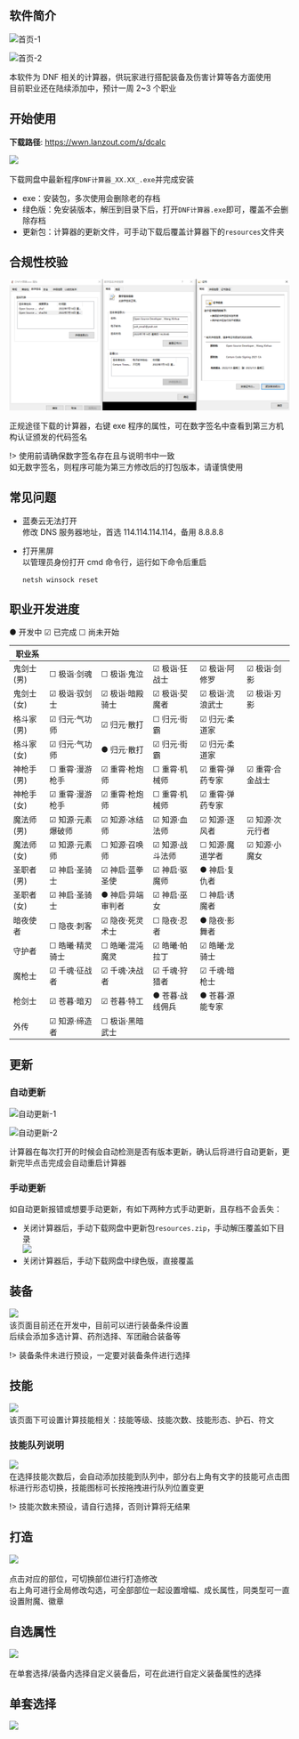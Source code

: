 ## 软件简介

![首页-1](img/20220630125741.png)

![首页-2](img/20220630125920.png)

本软件为 DNF 相关的计算器，供玩家进行搭配装备及伤害计算等各方面使用</br> 目前职业还在陆续添加中，预计一周 2~3 个职业

## 开始使用

<strong>下载路径</strong>: https://wwn.lanzout.com/s/dcalc<br>

![](img/20220630130403.png)</br>

下载网盘中最新程序`DNF计算器_XX.XX_.exe`并完成安装</br>

- exe：安装包，多次使用会删除老的存档
- 绿色版：免安装版本，解压到目录下后，打开`DNF计算器.exe`即可，覆盖不会删除存档
- 更新包：计算器的更新文件，可手动下载后覆盖计算器下的`resources`文件夹

## 合规性校验

![](img/20220811165450.png)

正规途径下载的计算器，右键 exe 程序的属性，可在数字签名中查看到第三方机构认证颁发的代码签名

!> 使用前请确保数字签名存在且与说明书中一致<br>如无数字签名，则程序可能为第三方修改后的打包版本，请谨慎使用<br>

## 常见问题

- 蓝奏云无法打开<br> 修改 DNS 服务器地址，首选 114.114.114.114，备用 8.8.8.8<br>

- 打开黑屏<br> 以管理员身份打开 cmd 命令行，运行如下命令后重启
  ```
  netsh winsock reset
  ```

## 职业开发进度

● 开发中 ☑ 已完成 ☐ 尚未开始

| 职业系     |                   |                   |                 |                 |                 |
| ---------- | ----------------- | ----------------- | --------------- | --------------- | --------------- |
| 鬼剑士(男) | ☐ 极诣·剑魂       | ☐ 极诣·鬼泣       | ☑ 极诣·狂战士   | ☑ 极诣·阿修罗   | ☑ 极诣·剑影     |
| 鬼剑士(女) | ☑ 极诣·驭剑士     | ☑ 极诣·暗殿骑士   | ☑ 极诣·契魔者   | ☑ 极诣·流浪武士 | ☑ 极诣·刃影     |
| 格斗家(男) | ☑ 归元·气功师     | ☑ 归元·散打       | ☐ 归元·街霸     | ☑ 归元·柔道家   |                 |
| 格斗家(女) | ☑ 归元·气功师     | ● 归元·散打       | ☑ 归元·街霸     | ☑ 归元·柔道家   |                 |
| 神枪手(男) | ☐ 重霄·漫游枪手   | ☑ 重霄·枪炮师     | ☐ 重霄·机械师   | ☑ 重霄·弹药专家 | ☑ 重霄·合金战士 |
| 神枪手(女) | ☑ 重霄·漫游枪手   | ☑ 重霄·枪炮师     | ☐ 重霄·机械师   | ☑ 重霄·弹药专家 |                 |
| 魔法师(男) | ☑ 知源·元素爆破师 | ☑ 知源·冰结师     | ☑ 知源·血法师   | ☑ 知源·逐风者   | ☑ 知源·次元行者 |
| 魔法师(女) | ☑ 知源·元素师     | ☐ 知源·召唤师     | ☑ 知源·战斗法师 | ☐ 知源·魔道学者 | ☑ 知源·小魔女   |
| 圣职者(男) | ☑ 神启·圣骑士     | ☑ 神启·蓝拳圣使   | ☑ 神启·驱魔师   | ● 神启·复仇者   |                 |
| 圣职者(女) | ☑ 神启·圣骑士     | ● 神启·异端审判者 | ☑ 神启·巫女     | ☐ 神启·诱魔者   |                 |
| 暗夜使者   | ☐ 隐夜·刺客       | ☑ 隐夜·死灵术士   | ☐ 隐夜·忍者     | ● 隐夜·影舞者   |                 |
| 守护者     | ☐ 皓曦·精灵骑士   | ☐ 皓曦·混沌魔灵   | ☑ 皓曦·帕拉丁   | ☑ 皓曦·龙骑士   |                 |
| 魔枪士     | ☑ 千魂·征战者     | ☑ 千魂·决战者     | ☑ 千魂·狩猎者   | ☑ 千魂·暗枪士   |                 |
| 枪剑士     | ☑ 苍暮·暗刃       | ☑ 苍暮·特工       | ● 苍暮·战线佣兵 | ● 苍暮·源能专家 |                 |
| 外传       | ☑ 知源·缔造者     | ☐ 极诣·黑暗武士   |                 |                 |                 |

## 更新

### 自动更新

![自动更新-1](img/20220630125539.png)</br>

![自动更新-2](img/20220630125605.png)</br>

计算器在每次打开的时候会自动检测是否有版本更新，确认后将进行自动更新，更新完毕点击完成会自动重启计算器

### 手动更新

如自动更新报错或想要手动更新，有如下两种方式手动更新，且存档不会丢失：

- 关闭计算器后，手动下载网盘中更新包`resources.zip`，手动解压覆盖如下目录<br> ![](img/20220630131552.png)</br>
- 关闭计算器后，手动下载网盘中绿色版，直接覆盖

## 装备

![](img/20220630133638.png)</br>该页面目前还在开发中，目前可以进行装备条件设置</br> 后续会添加多选计算、药剂选择、军团融合装备等</br>

!> 装备条件未进行预设，一定要对装备条件进行选择<br>

## 技能

![](img/20220630135205.png)</br>该页面下可设置计算技能相关：技能等级、技能次数、技能形态、护石、符文</br>

### 技能队列说明

![](img/20220630135454.gif)</br>在选择技能次数后，会自动添加技能到队列中，部分右上角有文字的技能可点击图标进行形态切换，技能图标可长按拖拽进行队列位置变更</br>

!> 技能次数未预设，请自行选择，否则计算将无结果</br>

## 打造

![](img/20220630135831.png)

点击对应的部位，可切换部位进行打造修改</br> 右上角可进行全局修改勾选，可全部部位一起设置增幅、成长属性，同类型可一直设置附魔、徽章

## 自选属性

![](img/20220630140210.png)

在单套选择/装备内选择自定义装备后，可在此进行自定义装备属性的选择

## 单套选择

![](img/20220630140520.png)
